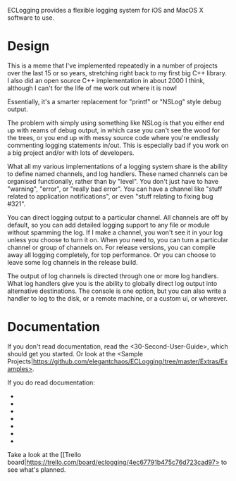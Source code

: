 ECLogging provides a flexible logging system for iOS and MacOS X software to use.

# Design

This is a meme that I've implemented repeatedly in a number of projects over the last 15 or so years, stretching right back to my first big C++ library. I also did an open source C++ implementation in about 2000 I think, although I can't for the life of me work out where it is now!

Essentially, it's a smarter replacement for "printf" or "NSLog" style debug output.

The problem with simply using something like NSLog is that you either end up with reams of debug output, in which case you can't see the wood for the trees, or you end up with messy source code where you're endlessly commenting logging statements in/out. This is especially bad if you work on a big project and/or with lots of developers.

What all my various implementations of a logging system share is the ability to define named channels, and log handlers. These named channels can be organised functionally, rather than by "level". You don't just have to have "warning", "error", or "really bad error". You can have a channel like "stuff related to application notifications", or even "stuff relating to fixing bug #321".

You can direct logging output to a particular channel. All channels are off by default, so you can add detailed logging support to any file or module without spamming the log. If I make a channel, you won't see it in your log unless you choose to turn it on. When you need to, you can turn a particular channel or group of channels on. For release versions, you can compile away all logging completely, for top performance. Or you can choose to leave some log channels in the release build.

The output of log channels is directed through one or more log handlers. What log handlers give you is the ability to globally direct log output into alternative destinations. The console is one option, but you can also write a handler to log to the disk, or a remote machine, or a custom ui, or wherever.

# Documentation

If you don't read documentation, read the <30-Second-User-Guide>, which should get you started. Or look at the <Sample Projects|https://github.com/elegantchaos/ECLogging/tree/master/Extras/Examples>.

If you do read documentation:

- <Initialisation>
- <Channels>
- <Handlers>
- <UserInterface>
- <Configuration>
- <Miscellaneous>
- <Installation>

Take a look at the [[Trello board|https://trello.com/board/eclogging/4ec67791b475c76d723cad97> to see what's planned.